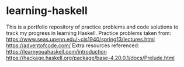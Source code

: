 # learning-haskell
This is a portfolio repository of practice problems and code solutions to track my progress in learning Haskell.
Practice problems taken from: 
  https://www.seas.upenn.edu/~cis1940/spring13/lectures.html
  https://adventofcode.com/
Extra resources referenced: 
  https://learnyouahaskell.com/introduction
  https://hackage.haskell.org/package/base-4.20.0.1/docs/Prelude.html
